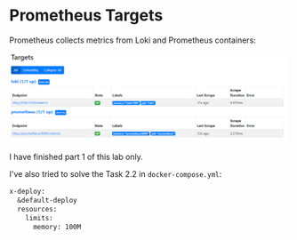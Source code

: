 # Prometheus Targets

Prometheus collects metrics from Loki and Prometheus containers:

![target](./screenshots/target.png)

I have finished part 1 of this lab only.

I've also tried to solve the Task 2.2 in `docker-compose.yml`:

```
x-deploy:
  &default-deploy
  resources:
    limits:
      memory: 100M
```